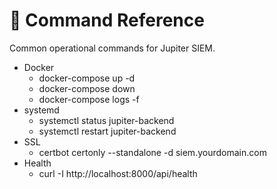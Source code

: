 # 🧰 Command Reference

Common operational commands for Jupiter SIEM.

- Docker
  - docker-compose up -d
  - docker-compose down
  - docker-compose logs -f
- systemd
  - systemctl status jupiter-backend
  - systemctl restart jupiter-backend
- SSL
  - certbot certonly --standalone -d siem.yourdomain.com
- Health
  - curl -I http://localhost:8000/api/health

